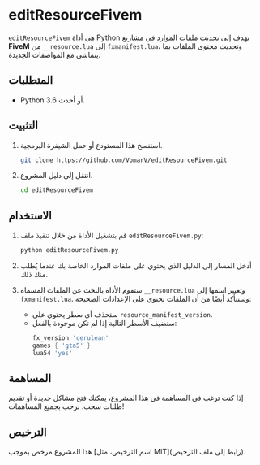# editResourceFivem

`editResourceFivem` هي أداة Python تهدف إلى تحديث ملفات الموارد في مشاريع **FiveM** من `__resource.lua` إلى `fxmanifest.lua`، وتحديث محتوى الملفات بما يتماشى مع المواصفات الجديدة.

## المتطلبات

- Python 3.6 أو أحدث.

## التثبيت

1. استنسخ هذا المستودع أو حمل الشيفرة البرمجية.

    ```bash
    git clone https://github.com/VomarV/editResourceFivem.git
    ```

2. انتقل إلى دليل المشروع.

    ```bash
    cd editResourceFivem
    ```

## الاستخدام

1. قم بتشغيل الأداة من خلال تنفيذ ملف `editResourceFivem.py`:

    ```bash
    python editResourceFivem.py
    ```

2. أدخل المسار إلى الدليل الذي يحتوي على ملفات الموارد الخاصة بك عندما يُطلب منك ذلك.

3. ستقوم الأداة بالبحث عن الملفات المسماة `__resource.lua` وتغيير اسمها إلى `fxmanifest.lua`. وستتأكد أيضًا من أن الملفات تحتوي على الإعدادات الصحيحة:

    - ستحذف أي سطر يحتوي على `resource_manifest_version`.
    - ستضيف الأسطر التالية إذا لم تكن موجودة بالفعل:
        ```lua
        fx_version 'cerulean'
        games { 'gta5' }
        lua54 'yes'
        ```

## المساهمة

إذا كنت ترغب في المساهمة في هذا المشروع، يمكنك فتح مشاكل جديدة أو تقديم طلبات سحب. نرحب بجميع المساهمات!

## الترخيص

هذا المشروع مرخص بموجب [اسم الترخيص، مثل MIT](رابط إلى ملف الترخيص).

